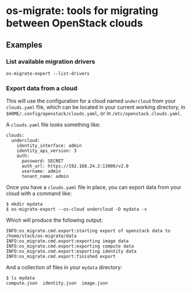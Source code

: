 # os-migrate: tools for migrating between OpenStack clouds

## Examples

### List available migration drivers

    os-migrate-export --list-drivers

### Export data from a cloud

This will use the configuration for a cloud named `undercloud` from
your `clouds.yaml` file, which can be located in your current working
directory, in `$HOME/.config/openstack/clouds.yaml`, or in
`/etc/openstack.clouds.yaml`.

A `clouds.yaml` file looks something like:

    clouds:
      undercloud:
        identity_interface: admin
        identity_api_version: 3
        auth:
          password: SECRET
          auth_url: https://192.168.24.2:13000/v2.0
          username: admin
          tenant_name: admin

Once you have a `clouds.yaml` file in place, you can export data from
your cloud with a command like:

    $ mkdir mydata
    $ os-migrate-export --os-cloud undercloud -D mydata -v

Which will produce the following output:

    INFO:os_migrate.cmd.export:starting export of openstack data to /home/stack/os-migrate/data
    INFO:os_migrate.cmd.export:exporting image data
    INFO:os_migrate.cmd.export:exporting compute data
    INFO:os_migrate.cmd.export:exporting identity data
    INFO:os_migrate.cmd.export:finished export

And a collection of files in your `mydata` directory:

    $ ls mydata
    compute.json  identity.json  image.json
